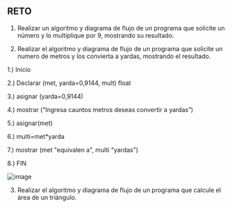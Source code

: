 ## RETO
1. Realizar un algoritmo y diagrama de flujo de un programa que solicite un número y lo multiplique por 9, mostrando su resultado.
   
    

2. Realizar el algoritmo y diagrama de flujo de un programa que solicite un numero de metros y los convierta a yardas, mostrando el resultado.

1.) Inicio 

2.) Declarar (met, yarda=0,9144, mult) float

3.) asignar (yarda=0,9144)

4.) mostrar (“Ingresa cauntos metros deseas convertir a yardas”)

5.) asignar(met)

6.) multi=met*yarda

7.) mostrar (met "equivalen a", multi "yardas")

8.) FIN

![image](https://user-images.githubusercontent.com/104279688/167272146-46abe2e3-5395-4904-b39e-259923061ff8.png)

      
    


3. Realizar el algoritmo y diagrama de flujo de un programa que calcule el área de un triángulo.

 







